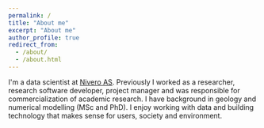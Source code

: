 ```yaml
---
permalink: /
title: "About me"
excerpt: "About me"
author_profile: true
redirect_from: 
  - /about/
  - /about.html
---
```


I'm a data scientist at [Nivero AS](nivero.no). Previously I worked as a researcher, research software developer, project manager and was responsible for commercialization of academic research. I have background in geology and numerical modelling (MSc and PhD). I enjoy working with data and building technology that makes sense for users, society and environment. 

